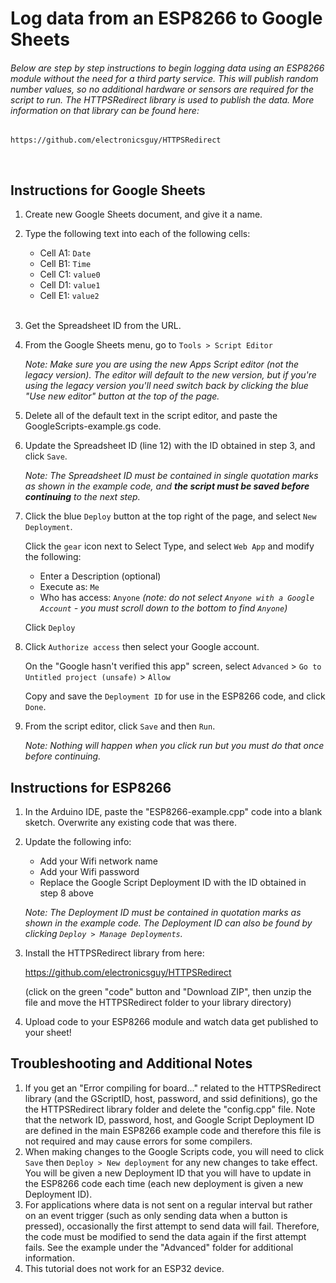 # Log data from an ESP8266 to Google Sheets

###### Below are step by step instructions to begin logging data using an ESP8266 module without the need for a third party service. This will publish random number values, so no additional hardware or sensors are required for the script to run. The HTTPSRedirect library is used to publish the data. More information on that library can be found here: 
    https://github.com/electronicsguy/HTTPSRedirect


<br>

## Instructions for Google Sheets

1. Create new Google Sheets document, and give it a name.

2. Type the following text into each of the following cells:

   - Cell A1: `Date`
   - Cell B1: `Time`
   - Cell C1: `value0`
   - Cell D1: `value1`
   - Cell E1: `value2`
   <br>


   
3. Get the Spreadsheet ID from the URL.

   

4. From the Google Sheets menu, go to `Tools > Script Editor`
   
   *Note:  Make sure you are using the new Apps Script editor (not the legacy version). The editor will default to the new version, but if you're using the legacy version you'll need switch back by clicking the blue "Use new editor" button at the top of the page.*

5. Delete all of the default text in the script editor, and paste the GoogleScripts-example.gs code.

6. Update the Spreadsheet ID (line 12) with the ID obtained in step 3, and click `Save`.

   *Note:  The Spreadsheet ID must be contained in single quotation marks as shown in the example code, and **the script must be saved before continuing** to the next step.*
   
7. Click the blue `Deploy` button at the top right of the page, and select `New Deployment`. 
 
   Click the `gear` icon next to Select Type, and select  `Web App` and modify the following:

   - Enter a Description (optional)
   - Execute as: `Me`
   - Who has access: `Anyone` *(note: do not select `Anyone with a Google Account` - you must scroll down to the bottom to find `Anyone`)*
   
   Click `Deploy` 
   
8. Click `Authorize access` then select your Google account.
   
   On the "Google hasn't verified this app" screen, select `Advanced` > `Go to Untitled project (unsafe)` > `Allow`

   Copy and save the `Deployment ID` for use in the ESP8266 code, and click `Done`.

9. From the script editor, click `Save` and then `Run`. 

   *Note:  Nothing will happen when you click run but you must do that once before continuing.*
 


   

## Instructions for ESP8266

1. In the Arduino IDE, paste the "ESP8266-example.cpp" code into a blank sketch. Overwrite any existing code that was there.

2. Update the following info:

    - Add your Wifi network name
    - Add your Wifi password
    - Replace the Google Script Deployment ID with the ID obtained in step 8 above
    
    *Note:  The Deployment ID must be contained in quotation marks as shown in the example code. The Deployment ID can also be found by clicking `Deploy > Manage Deployments`.*

3. Install the HTTPSRedirect library from here:

    https://github.com/electronicsguy/HTTPSRedirect

    (click on the green "code" button and "Download ZIP", then unzip the file and move the HTTPSRedirect folder to your library directory)

4. Upload code to your ESP8266 module and watch data get published to your sheet!

     

## Troubleshooting and Additional Notes

1. If you get an "Error compiling for board..." related to the HTTPSRedirect library (and the GScriptID, host, password, and ssid definitions), go the the HTTPSRedirect library folder and delete the "config.cpp" file. Note that the network ID, password, host, and Google Script Deployment ID are defined in the main ESP8266 example code and therefore this file is not required and may cause errors for some compilers. 
2. When making changes to the Google Scripts code, you will need to click `Save` then `Deploy > New deployment` for any new changes to take effect. You will be given a new Deployment ID that you will have to update in the ESP8266 code each time (each new deployment is given a new Deployment ID).
3. For applications where data is not sent on a regular interval but rather on an event trigger (such as only sending data when a button is pressed), occasionally the first attempt to send data will fail. Therefore, the code must be modified to send the data again if the first attempt fails. See the example under the "Advanced" folder for additional information.
4. This tutorial does not work for an ESP32 device.

